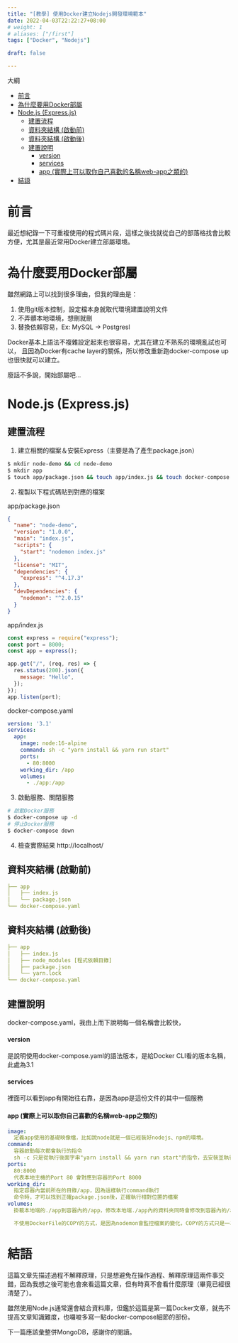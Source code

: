 ```yaml
---
title: "[教學] 使用Docker建立Nodejs開發環境範本"
date: 2022-04-03T22:22:27+08:00
# weight: 1
# aliases: ["/first"]
tags: ["Docker", "Nodejs"]

draft: false

---
```

大綱
- [前言](#前言)
- [為什麼要用Docker部屬](#為什麼要用docker部屬)
- [Node.js (Express.js)](#nodejs-expressjs)
  - [建置流程](#建置流程)
  - [資料夾結構 (啟動前)](#資料夾結構-啟動前)
  - [資料夾結構 (啟動後)](#資料夾結構-啟動後)
  - [建置說明](#建置說明)
      - [version](#version)
      - [services](#services)
      - [app (實際上可以取你自己喜歡的名稱web-app之類的)](#app-實際上可以取你自己喜歡的名稱web-app之類的)
- [結語](#結語)
# 前言
最近想紀錄一下可重複使用的程式碼片段，這樣之後找就從自己的部落格找會比較方便，尤其是最近常用Docker建立部屬環境。

# 為什麼要用Docker部屬
雖然網路上可以找到很多理由，但我的理由是：
1. 使用git版本控制，設定檔本身就取代環境建置說明文件
2. 不弄髒本地環境，想刪就刪
3. 替換依賴容易，Ex: MySQL -> Postgresl  

Docker基本上語法不複雜設定起來也很容易，尤其在建立不熟系的環境亂試也可以，
且因為Docker有cache layer的關係，所以修改重新跑docker-compose up 也很快就可以建立。

廢話不多說，開始部屬吧...
# Node.js (Express.js) 
## 建置流程
1. 建立相關的檔案＆安裝Express（主要是為了產生package.json）
```bash
$ mkdir node-demo && cd node-demo 
$ mkdir app
$ touch app/package.json && touch app/index.js && touch docker-compose.yaml
```
2. 複製以下程式碼貼到對應的檔案  

app/package.json
```json
{
  "name": "node-demo",
  "version": "1.0.0",
  "main": "index.js",
  "scripts": {
    "start": "nodemon index.js"
  },
  "license": "MIT",
  "dependencies": {
    "express": "^4.17.3"
  },
  "devDependencies": {
    "nodemon": "^2.0.15"
  }
}
```
app/index.js
```javascript
const express = require("express");
const port = 8000;
const app = express();

app.get("/", (req, res) => {
  res.status(200).json({
    message: "Hello",
  });
});
app.listen(port);

```
docker-compose.yaml
```yaml
version: '3.1'
services:
  app:
    image: node:16-alpine
    command: sh -c "yarn install && yarn run start"
    ports:
      - 80:8000
    working_dir: /app
    volumes:
      - ./app:/app
```

3. 啟動服務、關閉服務
```bash
# 啟動Docker服務
$ docker-compose up -d
# 停止Docker服務
$ docker-compose down
```
4. 檢查實際結果 http://localhost/

## 資料夾結構 (啟動前)
```yaml
├── app
│   ├── index.js
│   └── package.json
└── docker-compose.yaml
```
## 資料夾結構 (啟動後)
```yaml
├── app
│   ├── index.js
│   ├── node_modules [程式依賴目錄]
│   ├── package.json
│   └── yarn.lock
└── docker-compose.yaml
```

## 建置說明
docker-compose.yaml，我由上而下說明每一個名稱會比較快，
#### version  
  是說明使用docker-compose.yaml的語法版本，是給Docker CLI看的版本名稱，此處為3.1
#### services
  裡面可以看到app有開始往右靠，是因為app是這份文件的其中一個服務
#### app (實際上可以取你自己喜歡的名稱web-app之類的)
```yaml
image:
  定義app使用的基礎映像檔，比如說node就是一個已經裝好nodejs、npm的環境。
command:
  容器啟動每次都會執行的指令
  sh -c 只是從執行後面字串"yarn install && yarn run start"的指令，去安裝並執行package.json定義的start腳本
ports:
  80:8000
  代表本地主機的Port 80 會對應到容器的Port 8000
working_dir:
  指定容器內當前所在的目錄/app，因為這樣執行command執行
  命令時，才可以找到正確package.json後，正確執行相對位置的檔案
volumes:
  掛載本地端的./app到容器內的/app，修改本地端./app內的資料夾同時會修改到容器內的/app的程式碼，反之亦然。

  不使用DockerFile的COPY的方式，是因為nodemon會監控檔案的變化，COPY的方式只是一次性的複製到容器內，而非持續性。
```

# 結語
這篇文章先描述過程不解釋原理，只是想避免在操作過程、解釋原理這兩件事交錯，因為我想之後可能也會來看這篇文章，但有時真不會看什麼原理（畢竟已經很清楚了）。

雖然使用Node.js通常還會結合資料庫，但鑑於這篇是第一篇Docker文章，就先不提高文章知識難度，也囉唆多寫一點docker-compose細節的部份。

下一篇應該彙整併MongoDB，感謝你的閱讀。


